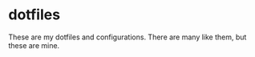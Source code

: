 # dotfiles

These are my dotfiles and configurations.
There are many like them, but these are mine.
